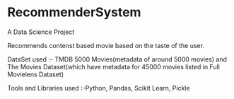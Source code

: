 # RecommenderSystem

A Data Science Project

Recommends contenst based movie based on the taste of the user.

DataSet used :- TMDB 5000 Movies(metadata of around 5000 movies) and The Movies Dataset(which have metadata for 45000 movies listed in Full Movielens Dataset)

Tools and Libraries used :-Python, Pandas, Scikit Learn, Pickle
